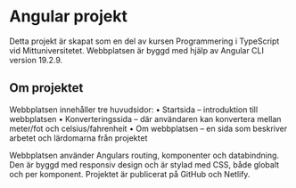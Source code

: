 # Angular projekt

Detta projekt är skapat som en del av kursen Programmering i TypeScript vid Mittuniversitetet. Webbplatsen är byggd med hjälp av Angular CLI version 19.2.9.

## Om projektet

Webbplatsen innehåller tre huvudsidor:
	•	Startsida – introduktion till webbplatsen
	•	Konverteringssida – där användaren kan konvertera mellan meter/fot och celsius/fahrenheit
	•	Om webbplatsen – en sida som beskriver arbetet och lärdomarna från projektet

Webbplatsen använder Angulars routing, komponenter och databindning.
Den är byggd med responsiv design och är stylad med CSS, både globalt och per komponent. Projektet är publicerat på GitHub och Netlify.
